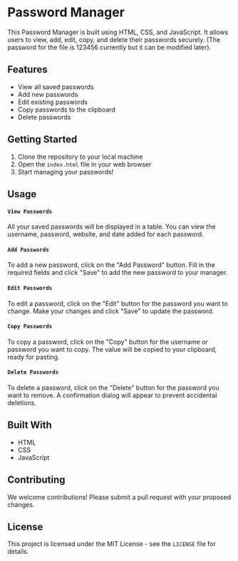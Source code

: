# Password Manager

This Password Manager is built using HTML, CSS, and JavaScript. It allows users to view, add, edit, copy, and delete their passwords securely.
(The password for the file is 123456 currently but it can be modified later).
## Features

- View all saved passwords
- Add new passwords
- Edit existing passwords
- Copy passwords to the clipboard
- Delete passwords

## Getting Started

1. Clone the repository to your local machine
2. Open the `index.html` file in your web browser
3. Start managing your passwords!

## Usage

#### `View Passwords`

All your saved passwords will be displayed in a table. You can view the username, password, website, and date added for each password.

#### `Add Passwords`

To add a new password, click on the "Add Password" button. Fill in the required fields and click "Save" to add the new password to your manager.

#### `Edit Passwords`

To edit a password, click on the "Edit" button for the password you want to change. Make your changes and click "Save" to update the password.

#### `Copy Passwords`

To copy a password, click on the "Copy" button for the username or password you want to copy. The value will be copied to your clipboard, ready for pasting.

#### `Delete Passwords`

To delete a password, click on the "Delete" button for the password you want to remove. A confirmation dialog will appear to prevent accidental deletions.

## Built With

- HTML
- CSS
- JavaScript

## Contributing

We welcome contributions! Please submit a pull request with your proposed changes.

## License

This project is licensed under the MIT License - see the `LICENSE` file for details.
